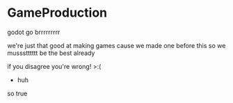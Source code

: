# GameProduction
godot go brrrrrrrrr

we're just that good at making games cause we made one before this so we mussstttttt be the best already

if you disagree you're wrong! >:(


- huh 

so true
